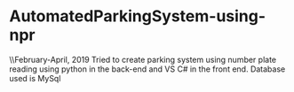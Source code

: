 # AutomatedParkingSystem-using-npr
\\\February-April, 2019
Tried to create parking system using number plate reading using python in the back-end and VS C# in the front end. Database used is MySql 

